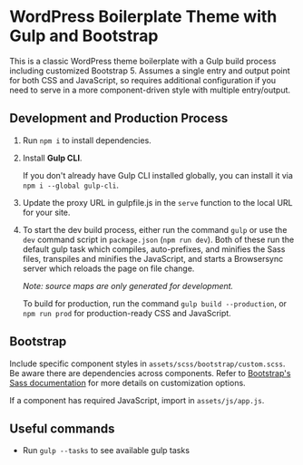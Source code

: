 # WordPress Boilerplate Theme with Gulp and Bootstrap

This is a classic WordPress theme boilerplate with a Gulp build process including customized Bootstrap 5. Assumes a 
single entry and output point for both CSS and JavaScript, so requires additional configuration if you need to serve in 
a more component-driven style with multiple entry/output.


## Development and Production Process

1. Run `npm i` to install dependencies.


2. Install **Gulp CLI**.

   If you don't already have Gulp CLI installed globally, you can install it via `npm i --global gulp-cli`.


3. Update the proxy URL in gulpfile.js in the `serve` function to the local URL for your site.


4. To start the dev build process, either run the command `gulp` or use the `dev` command script in `package.json`
   (`npm run dev`). Both of these run the default gulp task which compiles, auto-prefixes, and minifies the Sass files,
   transpiles and minifies the JavaScript, and starts a Browsersync server which reloads the page on file change.

   *Note: source maps are only generated for development.*

   To build for production, run the command `gulp build --production`, or `npm run prod` for production-ready CSS
   and JavaScript.


## Bootstrap
Include specific component styles in `assets/scss/bootstrap/custom.scss`. Be aware there are dependencies across
components. Refer to [Bootstrap's Sass documentation](https://getbootstrap.com/docs/5.2/customize/sass/) for
more details on customization options.

If a component has required JavaScript, import in `assets/js/app.js`.


## Useful commands
- Run `gulp --tasks` to see available gulp tasks
